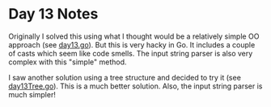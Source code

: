 # Day 13 Notes

Originally I solved this using what I thought would be a relatively simple OO approach (see [day13.go](day13.go)).
But this is very hacky in Go. It includes a couple of casts which seem like code smells.
The input string parser is also very complex with this "simple" method.

I saw another solution using a tree structure and decided to try it (see [day13Tree.go](day13Tree.go)). This is a much
better solution. Also, the input string parser is much simpler!

